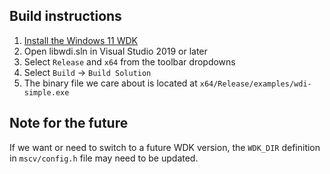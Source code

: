 ## Build instructions
1. [Install the Windows 11 WDK](https://docs.microsoft.com/en-us/windows-hardware/drivers/download-the-wdk)
2. Open libwdi.sln in Visual Studio 2019 or later
3. Select `Release` and `x64` from the toolbar dropdowns
4. Select `Build` -> `Build Solution`
5. The binary file we care about is located at `x64/Release/examples/wdi-simple.exe`


## Note for the future
If we want or need to switch to a future WDK version, the `WDK_DIR` definition in `mscv/config.h` file may need to be updated.
